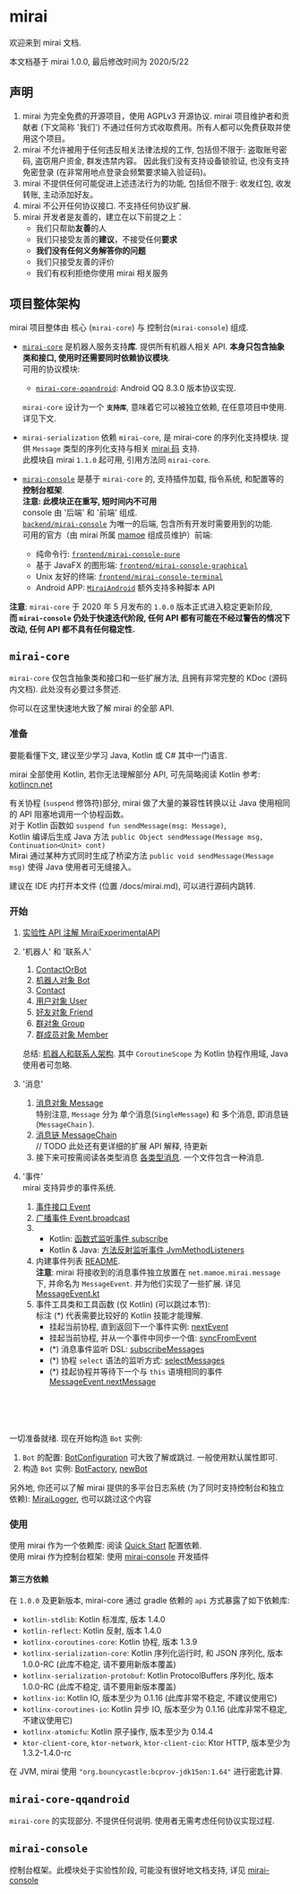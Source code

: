 # mirai
欢迎来到 mirai 文档.

本文档基于 mirai 1.0.0, 最后修改时间为 2020/5/22

## 声明
1. mirai 为完全免费的开源项目，使用 AGPLv3 开源协议. mirai 项目维护者和贡献者 (下文简称 '我们') 不通过任何方式收取费用。所有人都可以免费获取并使用这个项目。
2. mirai 不允许被用于任何违反相关法律法规的工作, 包括但不限于: 盗取账号密码, 盗窃用户资金, 群发违禁内容。 因此我们没有支持设备锁验证, 也没有支持免密登录 (在非常用地点登录会频繁要求输入验证码)。
3. mirai 不提供任何可能促进上述违法行为的功能, 包括但不限于: 收发红包, 收发转账, 主动添加好友。
4. mirai 不公开任何协议接口. 不支持任何协议扩展.
5. mirai 开发者是友善的，建立在以下前提之上：
   - 我们只帮助**友善**的人
   - 我们只接受友善的**建议**，不接受任何**要求**
   - **我们没有任何义务解答你的问题**
   - 我们只接受友善的评价
   - 我们有权利拒绝你使用 mirai 相关服务


## 项目整体架构
mirai 项目整体由 核心 (`mirai-core`) 与 控制台(`mirai-console`) 组成.


- [`mirai-core`](../mirai-core-api) 是机器人服务支持**库**. 提供所有机器人相关 API. **本身只包含抽象类和接口, 使用时还需要同时依赖协议模块**.  
  可用的协议模块:
  - [`mirai-core-qqandroid`](../mirai-core): Android QQ 8.3.0 版本协议实现.

  `mirai-core` 设计为一个 **`支持库`**, 意味着它可以被独立依赖, 在任意项目中使用. 详见下文.

- `mirai-serialization` 依赖 `mirai-core`, 是 mirai-core 的序列化支持模块. 提供 `Message` 类型的序列化支持与相关 [mirai 码](mirai-code-specification.md) 支持.  
  此模块自 mirai `1.1.0` 起可用, 引用方法同 `mirai-core`.

- [`mirai-console`](https://github.com/mamoe/mirai-console) 是基于 `mirai-core` 的, 支持插件加载, 指令系统, 和配置等的**控制台框架**.  
  **注意: 此模块正在重写, 短时间内不可用**  
  console 由 '后端' 和 '前端' 组成.  
  [`backend/mirai-console`](https://github.com/mamoe/mirai-console/tree/reborn/backend/mirai-console) 为唯一的后端, 包含所有开发时需要用到的功能.  
  可用的官方（由 mirai 所属 [mamoe](https://github.com/mamoe) 组成员维护）前端:  
  - 纯命令行: [`frontend/mirai-console-pure`](https://github.com/mamoe/mirai-console/tree/reborn/frontend/mirai-console-pure)
  - 基于 JavaFX 的图形端: [`frontend/mirai-console-graphical`](https://github.com/mamoe/mirai-console/tree/reborn/frontend/mirai-console-graphical)
  - Unix 友好的终端: [`frontend/mirai-console-terminal`](https://github.com/mamoe/mirai-console/tree/reborn/frontend/mirai-console-terminal)
  - Android APP: [`MiraiAndroid`](https://github.com/mzdluo123/MiraiAndroid) 额外支持多种脚本 API


**注意**: `mirai-core` 于 2020 年 5 月发布的 `1.0.0` 版本正式进入稳定更新阶段,   
**而 `mirai-console` 仍处于快速迭代阶段, 任何 API 都有可能在不经过警告的情况下改动, 任何 API 都不具有任何稳定性.**

## `mirai-core`

`mirai-core` 仅包含抽象类和接口和一些扩展方法, 且拥有非常完整的 KDoc (源码内文档). 此处没有必要过多赘述.

你可以在这里快速地大致了解 mirai 的全部 API.

### 准备

要能看懂下文, 建议至少学习 Java, Kotlin 或 C# 其中一门语言.

mirai 全部使用 Kotlin, 若你无法理解部分 API, 可先简略阅读 Kotlin 参考: [kotlincn.net](https://www.kotlincn.net/docs/reference/)  

有关协程 (`suspend` 修饰符)部分, mirai 做了大量的兼容性转换以让 Java 使用相同的 API 阻塞地调用一个协程函数。  
对于 Kotlin 函数如 `suspend fun sendMessage(msg: Message)`,  
Kotlin 编译后生成 Java 方法 `public Object sendMessage(Message msg, Continuation<Unit> cont)`  
Mirai 通过某种方式同时生成了桥梁方法 `public void sendMessage(Message msg)` 使得 Java 使用者可无缝接入。

建议在 IDE 内打开本文件 (位置 /docs/mirai.md), 可以进行源码内跳转.

### 开始

1. [实验性 API 注解 MiraiExperimentalAPI](../mirai-core-api/src/commonMain/kotlin/utils/Annotations.kt#L41)

2. '机器人' 和 '联系人'
   1. [ContactOrBot](../mirai-core-api/src/commonMain/kotlin/contact/ContactOrBot.kt)
   2. [机器人对象 Bot](../mirai-core-api/src/commonMain/kotlin/Bot.kt)
   3. [Contact](../mirai-core-api/src/commonMain/kotlin/contact/Contact.kt)
   4. [用户对象 User](../mirai-core-api/src/commonMain/kotlin/contact/User.kt)
   5. [好友对象 Friend](../mirai-core-api/src/commonMain/kotlin/contact/Friend.kt)
   6. [群对象 Group](../mirai-core-api/src/commonMain/kotlin/contact/Group.kt)
   7. [群成员对象  Member](../mirai-core-api/src/commonMain/kotlin/contact/Member.kt)

   总结: [机器人和联系人架构](../.github/机器人和联系人架构.png). 其中 `CoroutineScope` 为 Kotlin 协程作用域, Java 使用者可忽略.


3. '消息'
   1. [消息对象 Message](../mirai-core-api/src/commonMain/kotlin/message/data/Message.kt)  
      特别注意, `Message` 分为 单个消息(`SingleMessage`) 和 多个消息, 即消息链(`MessageChain` ).  
   2. [消息链 MessageChain](../mirai-core-api/src/commonMain/kotlin/message/data/MessageChain.kt)  
      // TODO 此处还有更详细的扩展 API 解释, 待更新
   3. 接下来可按需阅读各类型消息 [各类型消息](../mirai-core-api/src/commonMain/kotlin/message/data/). 一个文件包含一种消息.


4. '事件'  
   mirai 支持异步的事件系统.  
   1. [事件接口 Event](../mirai-core-api/src/commonMain/kotlin/event/Event.kt)
   2. [广播事件 Event.broadcast](../mirai-core-api/src/commonMain/kotlin/event/Event.kt)
   3. - Kotlin: [函数式监听事件 subscribe](../mirai-core-api/src/commonMain/kotlin/event/subscriber.kt)
      - Kotlin & Java: [方法反射监听事件 JvmMethodListeners](../mirai-core-api/src/commonMain/kotlin/event/JvmMethodListeners.kt)
   4. 内建事件列表 [README](../mirai-core-api/src/commonMain/kotlin/event/events/README.md).  
      **注意**: mirai 将接收到的消息事件独立放置在 `net.mamoe.mirai.message` 下, 并命名为 `MessageEvent`. 并为他们实现了一些扩展. 详见 [MessageEvent.kt](../mirai-core-api/src/commonMain/kotlin/message/MessageEvent.kt)
   5. 事件工具类和工具函数 (仅 Kotlin) (可以跳过本节):  
      标注 (*) 代表需要比较好的 Kotlin 技能才能理解.
      - 挂起当前协程, 直到返回下一个事件实例: [nextEvent](../mirai-core-api/src/commonMain/kotlin/event/nextEvent.kt)
      - 挂起当前协程, 并从一个事件中同步一个值: [syncFromEvent](../mirai-core-api/src/commonMain/kotlin/event/linear.kt)
      - (*) 消息事件监听 DSL: [subscribeMessages](../mirai-core-api/src/commonMain/kotlin/event/subscribeMessages.kt)
      - (*) 协程 `select` 语法的监听方式: [selectMessages](../mirai-core-api/src/commonMain/kotlin/event/select.kt)
      - (*) 挂起协程并等待下一个与 `this` 语境相同的事件 [MessageEvent.nextMessage](../mirai-core-api/src/commonMain/kotlin/message/utils.kt#L50)

<br><br>
<br><br>
一切准备就绪. 现在开始构造 `Bot` 实例:

1. `Bot` 的配置: [BotConfiguration](../mirai-core-api/src/commonMain/kotlin/utils/BotConfiguration.kt)
   可大致了解或跳过. 一般使用默认属性即可.
2. 构造 `Bot` 实例: [BotFactory](../mirai-core/src/jvmMain/kotlin/BotFactory.kt#L23), [newBot](../mirai-core/src/jvmMain/kotlin/net/mamoe/mirai/BotFactory.kt#L53)

另外地, 你还可以了解 mirai 提供的多平台日志系统 (为了同时支持控制台和独立依赖): [MiraiLogger](../mirai-core-api/src/commonMain/kotlin/utils/MiraiLogger.kt), 也可以跳过这个内容

### 使用

使用 mirai 作为一个依赖库: 阅读 [Quick Start](../docs/guide_quick_start.md) 配置依赖.  
使用 mirai 作为控制台框架: 使用 [mirai-console](https://github.com/mamoe/mirai-console) 开发插件

#### 第三方依赖

在 `1.0.0` 及更新版本, mirai-core 通过 gradle 依赖的 `api` 方式暴露了如下依赖库:

- `kotlin-stdlib`: Kotlin 标准库, 版本 1.4.0
- `kotlin-reflect`: Kotlin 反射, 版本 1.4.0
- `kotlinx-coroutines-core`: Kotlin 协程, 版本 1.3.9
- `kotlinx-serialization-core`: Kotlin 序列化运行时, 和 JSON 序列化, 版本 1.0.0-RC (此库不稳定, 请不要用新版本覆盖)
- `kotlinx-serialization-protobuf`: Kotlin ProtocolBuffers 序列化, 版本 1.0.0-RC (此库不稳定, 请不要用新版本覆盖)
- `kotlinx-io`: Kotlin IO, 版本至少为 0.1.16 (此库非常不稳定, 不建议使用它)
- `kotlinx-coroutines-io`: Kotlin 异步 IO, 版本至少为 0.1.16 (此库非常不稳定, 不建议使用它)
- `kotlinx-atomicfu`: Kotlin 原子操作, 版本至少为 0.14.4
- `ktor-client-core`, `ktor-network`, `ktor-client-cio`: Ktor HTTP, 版本至少为 1.3.2-1.4.0-rc

在 JVM, mirai 使用 `"org.bouncycastle:bcprov-jdk15on:1.64"` 进行密匙计算.

## `mirai-core-qqandroid`
`mirai-core` 的实现部分. 不提供任何说明. 使用者无需考虑任何协议实现过程.

## `mirai-console`
控制台框架。此模块处于实验性阶段, 可能没有很好地文档支持, 详见 [mirai-console](https://github.com/mamoe/mirai-console)

